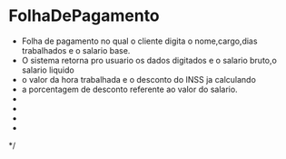 # FolhaDePagamento
 * Folha de pagamento no qual o cliente digita o nome,cargo,dias trabalhados e o salario base.
 * O sistema retorna pro usuario os dados digitados e o salario bruto,o salario liquido 
 * o valor da hora trabalhada e o desconto do INSS ja calculando 
 * a porcentagem de desconto referente ao valor do salario.
 * 
 * 
 * 
 * 
 */
